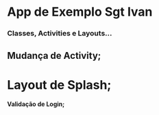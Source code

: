 # App de Exemplo Sgt Ivan

  ### Classes, Activities e Layouts...
  
 ## Mudança de Activity;
  
  # Layout de Splash;
  
  #### Validação de Login;
